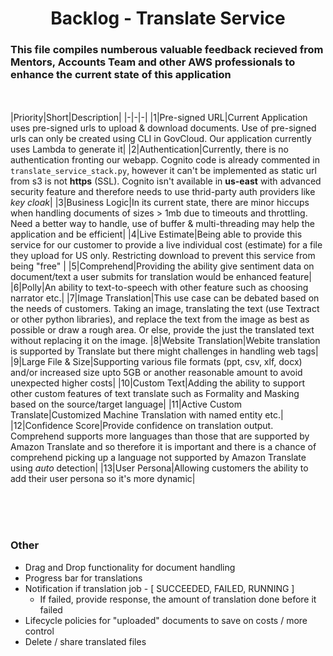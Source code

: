 <center>

# Backlog - Translate Service
</center>

### This file compiles numberous valuable feedback recieved from Mentors, Accounts Team and other AWS professionals to enhance the current state of this application

<br><br>
|Priority|Short|Description|
|-|-|-|
|1|Pre-signed URL|Current Application uses pre-signed urls to upload & download documents. Use of pre-signed urls can only be created using CLI in GovCloud. Our application currently uses Lambda to generate it|
|2|Authentication|Currently, there is no authentication fronting our webapp. Cognito code is already commented in `translate_service_stack.py`, however it can't be implemented as static url from s3 is not **https** (SSL). Cognito isn't available in **us-east** with advanced security feature and therefore needs to use thrid-party auth providers like *key cloak*| 
|3|Business Logic|In its current state, there are minor hiccups when handling documents of sizes > 1mb due to timeouts and throttling. Need a better way to handle, use of buffer & multi-threading may help the application and be efficient|
|4|Live Estimate|Being able to provide this service for our customer to provide a live individual cost (estimate) for a file they upload for US only. Restricting download to prevent this service from being "free" |
|5|Comprehend|Providing the ability give sentiment data on document/text a user submits for translation would be enhanced feature|
|6|Polly|An ability to text-to-speech with other feature such as choosing narrator etc.|
|7|Image Translation|This use case can be debated based on the needs of customers. Taking an image, translating the text (use Textract or other python libraries), and replace the text from the image as best as possible or draw a rough area. Or else, provide the just the translated text without replacing it on the image.
|8|Website Translation|Webite translation is supported by Translate but there might challenges in handling web tags|
|9|Large File & Size|Supporting various file formats (ppt, csv, xlf, docx) and/or increased size upto 5GB or another reasonable amount to avoid unexpected higher costs|
|10|Custom Text|Adding the ability to support other custom features of text translate such as Formality and Masking based on the source/target language|
|11|Active Custom Translate|Customized Machine Translation with named entity etc.|
|12|Confidence Score|Provide confidence on translation output. Comprehend supports more languages than those that are supported by Amazon Translate and so therefore it is important and there is a chance of comprehend picking up a language not supported by Amazon Translate using *auto* detection|
|13|User Persona|Allowing customers the ability to add their user persona so it's more dynamic|

<br><br><br>

### Other
* Drag and Drop functionality for document handling
* Progress bar for translations
* Notification if translation job - [ SUCCEEDED, FAILED, RUNNING ]
    * If failed, provide response, the amount of translation done before it failed
* Lifecycle policies for "uploaded" documents to save on costs / more control
* Delete / share translated files 


